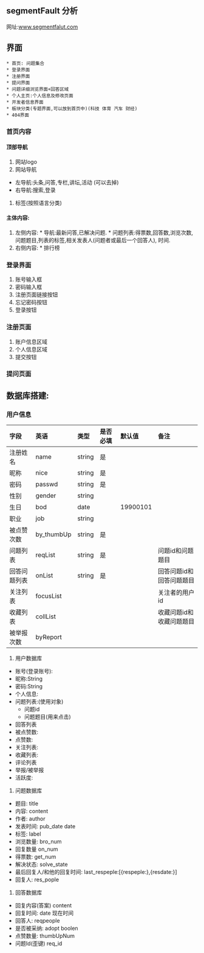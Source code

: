 ## segmentFault 分析

网址:www.segmentfalut.com
## 界面
    * 首页: 问题集合
    * 登录界面
    * 注册界面
    * 提问界面
    * 问题详细浏览界面+回答区域
    * 个人主页:个人信息及修改页面
    * 开发者信息界面
    * 板块分类(专题界面,可以放到首页中)(科技 体育 汽车 财经)
    * 404界面

### 首页内容

#### 顶部导航
1. 网站logo
1. 网站导航
  * 左导航:头条,问答,专栏,讲坛,活动 (可以去掉)
  * 右导航:搜索,登录
1. 标签(按照语言分类)

#### 主体内容:
  1. 左侧内容:
    * 导航:最新问答,已解决问题.
    * 问题列表:得票数,回答数,浏览次数,问题题目,列表的标签,相关发表人(问题者或最后一个回答人),
      时间.
  1. 右侧内容:
    * 排行榜

### 登录界面

1. 账号输入框
1. 密码输入框
1. 注册页面链接按钮
1. 忘记密码按钮
1. 登录按钮

### 注册页面

1. 账户信息区域
2. 个人信息区域
3. 提交按钮

### 提问页面

## 数据库搭建:
### 用户信息
|字段|英语|类型|是否必填|默认值|备注|
|:--|:--|:--|:------|:----|:---|
|注册姓名|name|string|是|||
|昵称|nice|string|是|||
|密码|passwd|string|是|||
|性别|gender|string||||
|生日|bod|date||19900101||
|职业|job|string||||
|被点赞次数|by_thumbUp|string|是|||
|问题列表|reqList|string|是||问题id和问题题目|
|回答问题列表|onList|string|是||回答问题id和回答问题题目|
|关注列表|focusList||||关注者的用户id|
|收藏列表|collList||||收藏问题id和收藏问题题目|
|被举报次数|byReport||||||
1. 用户数据库
  * 账号(登录账号):
  * 昵称:String
  * 密码:String
  * 个人信息:
  * 问题列表:(使用对象)
    * 问题id
    * 问题题目(用来点击)
  * 回答列表
  * 被点赞数:
  * 点赞数:
  * 关注列表:
  * 收藏列表:
  * 评论列表
  * 举报/被举报
  * 活跃度:  

1. 问题数据库
  * 题目: title
  * 内容: content
  * 作者: author
  * 发表时间: pub_date date
  * 标签:  label
  * 浏览数量: bro_num
  * 回复数量  on_num
  * 得票数: get_num
  * 解决状态: solve_state
  * 最后回复人/和他的回复时间: last_respeple:[{respeple:},{resdate:}]
  * 回复人: res_pople

1. 回答数据库
  * 回复内容(答案) content
  * 回复时间: date 现在时间
  * 回答人: reqpeople
  * 是否被采纳: adopt boolen
  * 点赞数量: thumbUpNum
  * 问题Id(歪键) req_id

